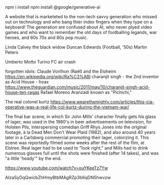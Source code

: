 npm i
install npm install @google/generative-ai



A website that is marketeted to the non-tech savvy generation who missed out on technology and who bang thier index fingers when they type on a keyboard! The generation are confused about AI, who never plyed video games and who want to remember the old days of footballing legands, war heroes, and 60s 70s and 80s pop music.

Linda Calvey the black widow
Duncan Edwards (Football, '50s)
Martin Peters

Umberto Motto Turino FC air crash

forgotten idols:
 Claude Vorilhon (Raël) and the Eloheim
https://en.wikipedia.org/wiki/Ra%C3%ABl
charanjit singh - the 2nd inventor as Acid House - hoax
https://www.theguardian.com/music/2011/may/10/charanjit-singh-acid-house-ten-ragas
Rafael Moreno Aranzadi known as "Pichichi,"

The real colonel kurtz
https://www.wearethemighty.com/articles/this-cia-operative-was-a-real-life-col-kurtz-during-the-vietnam-war/


The final bar scene, in which Sir John Mills' character finally gets his glass of lager, was used in the 1980's in beer advertisements on television, for Holsten Pils, interspersing comedian Griff Rhys Jones into the original footage, à la Dead Men Don't Wear Plaid (1982), and also around 40 years later in a Carlsberg commercial promoting their lager, colorizing it. This scene was reportedly filmed some weeks after the rest of the film, at Elstree. Real lager had to be used to "look right," and Mills had to drink numerous glasses full until the shots were finished (after 14 takes), and was "a little 'heady'" by the end.

https://www.youtube.com/watch?v=ouYKeeTz7Yw

AIzaSyDqQwicbZhHmyBtbMAgRZp3b6qDN5hwvzw